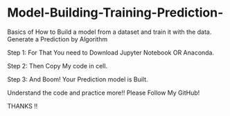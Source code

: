 # Model-Building-Training-Prediction-
Basics of How to Build a model from a dataset and train it with the data. Generate a Prediction by Algorithm

Step 1: For That You need to Download Jupyter Notebook OR Anaconda.    

Step 2: Then Copy My code in cell.

Step 3: And Boom! Your Prediction model is Built.

Understand the code and practice more!!
Please Follow My GitHub!

  THANKS !!
